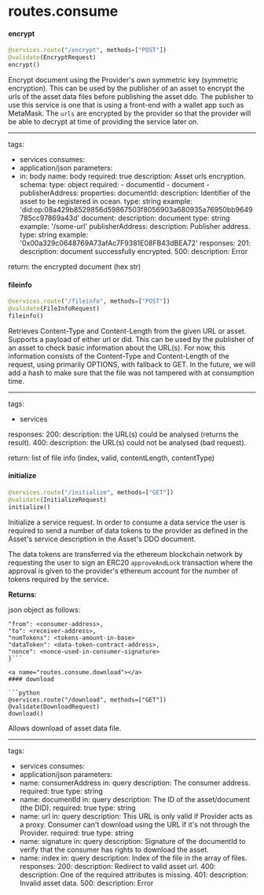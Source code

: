 <a name="routes.consume"></a>
# routes.consume

<a name="routes.consume.encrypt"></a>
#### encrypt

```python
@services.route("/encrypt", methods=["POST"])
@validate(EncryptRequest)
encrypt()
```

Encrypt document using the Provider's own symmetric key (symmetric encryption).
This can be used by the publisher of an asset to encrypt the urls of the
asset data files before publishing the asset ddo. The publisher to use this
service is one that is using a front-end with a wallet app such as MetaMask.
The `urls` are encrypted by the provider so that the provider will be able
to decrypt at time of providing the service later on.

---
tags:
  - services
consumes:
  - application/json
parameters:
  - in: body
    name: body
    required: true
    description: Asset urls encryption.
    schema:
      type: object
      required:
        - documentId
        - document
        - publisherAddress:
      properties:
        documentId:
          description: Identifier of the asset to be registered in ocean.
          type: string
          example: 'did:op:08a429b8529856d59867503f8056903a680935a76950bb9649785cc97869a43d'
        document:
          description: document
          type: string
          example: '/some-url'
        publisherAddress:
          description: Publisher address.
          type: string
          example: '0x00a329c0648769A73afAc7F9381E08FB43dBEA72'
responses:
  201:
    description: document successfully encrypted.
  500:
    description: Error

return: the encrypted document (hex str)

<a name="routes.consume.fileinfo"></a>
#### fileinfo

```python
@services.route("/fileinfo", methods=["POST"])
@validate(FileInfoRequest)
fileinfo()
```

Retrieves Content-Type and Content-Length from the given URL or asset. Supports a payload of either url or did.
This can be used by the publisher of an asset to check basic information
about the URL(s). For now, this information consists of the Content-Type
and Content-Length of the request, using primarily OPTIONS, with fallback
to GET. In the future, we will add a hash to make sure that the file was
not tampered with at consumption time.

---
tags:
  - services

responses:
  200:
    description: the URL(s) could be analysed (returns the result).
  400:
    description: the URL(s) could not be analysed (bad request).

return: list of file info (index, valid, contentLength, contentType)

<a name="routes.consume.initialize"></a>
#### initialize

```python
@services.route("/initialize", methods=["GET"])
@validate(InitializeRequest)
initialize()
```

Initialize a service request.
In order to consume a data service the user is required to send
a number of data tokens to the provider as defined in the Asset's
service description in the Asset's DDO document.

The data tokens are transferred via the ethereum blockchain network
by requesting the user to sign an ERC20 `approveAndLock` transaction
where the approval is given to the provider's ethereum account for
the number of tokens required by the service.

**Returns**:


json object as follows:
```{
"from": <consumer-address>,
"to": <receiver-address>,
"numTokens": <tokens-amount-in-base>
"dataToken": <data-token-contract-address>,
"nonce": <nonce-used-in-consumer-signature>
}```

<a name="routes.consume.download"></a>
#### download

```python
@services.route("/download", methods=["GET"])
@validate(DownloadRequest)
download()
```

Allows download of asset data file.

---
tags:
  - services
consumes:
  - application/json
parameters:
  - name: consumerAddress
    in: query
    description: The consumer address.
    required: true
    type: string
  - name: documentId
    in: query
    description: The ID of the asset/document (the DID).
    required: true
    type: string
  - name: url
    in: query
    description: This URL is only valid if Provider acts as a proxy.
                 Consumer can't download using the URL if it's not through the Provider.
    required: true
    type: string
  - name: signature
    in: query
    description: Signature of the documentId to verify that the consumer has rights to download the asset.
  - name: index
    in: query
    description: Index of the file in the array of files.
responses:
  200:
    description: Redirect to valid asset url.
  400:
    description: One of the required attributes is missing.
  401:
    description: Invalid asset data.
  500:
    description: Error

